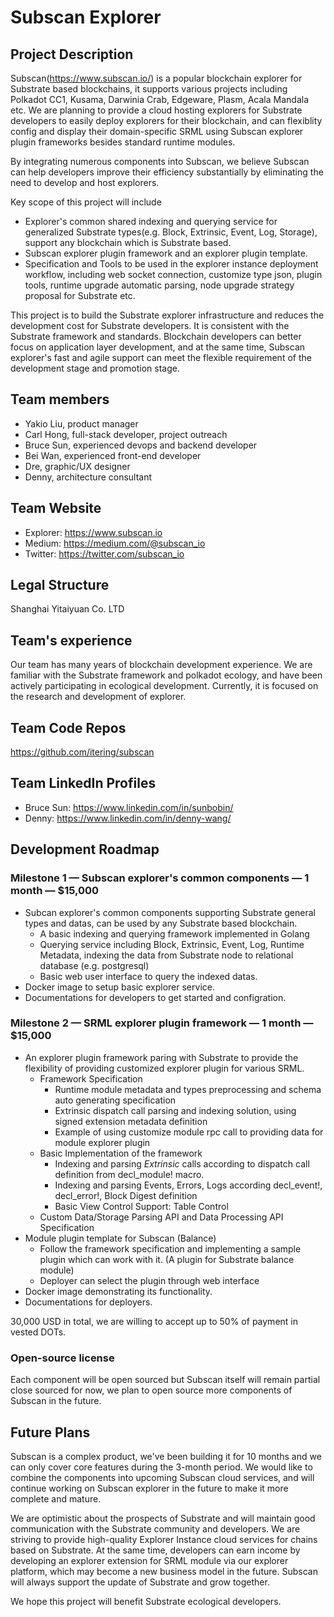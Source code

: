 # Subscan Explorer

## Project Description
Subscan(https://www.subscan.io/) is a popular blockchain explorer for Substrate based blockchains, it supports various projects including Polkadot CC1, Kusama, Darwinia Crab, Edgeware, Plasm, Acala Mandala etc. We are planning to provide a cloud hosting explorers for Substrate developers to easily deploy explorers for their blockchain, and can flexiblity config and display their domain-specific SRML using Subscan explorer plugin frameworks besides standard runtime modules.

By integrating numerous components into Subscan, we believe Subscan can help developers improve their efficiency substantially by eliminating the need to develop and host explorers.

Key scope of this project will include

* Explorer's common shared indexing and querying service for generalized Substrate types(e.g. Block, Extrinsic, Event, Log, Storage), support any blockchain which is Substrate based.
* Subscan explorer plugin framework and an explorer plugin template.
* Specification and Tools to be used in the explorer instance deployment workflow, including web socket connection, customize type json, plugin tools, runtime upgrade automatic parsing, node upgrade strategy proposal for Substrate etc.

This project is to build the Substrate explorer infrastructure and reduces the development cost for Substrate developers. It is consistent with the Substrate framework and standards. Blockchain developers can better focus on application layer development, and at the same time, Subscan explorer's fast and agile support can meet the flexible requirement of the development stage and promotion stage.

## Team members
* Yakio Liu, product manager
* Carl Hong, full-stack developer, project outreach
* Bruce Sun, experienced devops and backend developer
* Bei Wan, experienced front-end developer
* Dre, graphic/UX designer
* Denny, architecture consultant

## Team Website
* Explorer: https://www.subscan.io
* Medium: https://medium.com/@subscan_io
* Twitter: https://twitter.com/subscan_io

## Legal Structure 
Shanghai Yitaiyuan Co. LTD

## Team's experience
Our team has many years of blockchain development experience. We are familiar with the Substrate framework and polkadot ecology, and have been actively participating in ecological development. Currently, it is focused on the research and development of explorer.

## Team Code Repos
https://github.com/itering/subscan

## Team LinkedIn Profiles
* Bruce Sun: https://www.linkedin.com/in/sunbobin/
* Denny: https://www.linkedin.com/in/denny-wang/

## Development Roadmap

### Milestone 1 — Subscan explorer's common components — 1 month — $15,000
* Subcan explorer's common components supporting Substrate general types and datas, can be used by any Substrate based blockchain.
    * A basic indexing and querying framework implemented in Golang
    * Querying service including Block, Extrinsic, Event, Log, Runtime Metadata, indexing the data from Substrate node to relational database (e.g. postgresql)
    * Basic web user interface to query the indexed datas.
* Docker image to setup basic explorer service.
* Documentations for developers to get started and configration.

### Milestone 2 — SRML explorer plugin framework — 1 month — $15,000
* An explorer plugin framework paring with Substrate to provide the flexibility of providing customized explorer plugin for various SRML.
    * Framework Specification
        * Runtime module metadata and types preprocessing and schema auto generating specification
        * Extrinsic dispatch call parsing and indexing solution, using signed extension metadata definition
        * Example of using customize module rpc call to providing data for module explorer plugin
    * Basic Implementation of the framework
        * Indexing and parsing *Extrinsic* calls according to dispatch call definition from decl_module! macro.
        * Indexing and parsing Events, Errors, Logs according decl_event!, decl_error!, Block Digest definition
        * Basic View Control Support: Table Control
    * Custom Data/Storage Parsing API and Data Processing API Specification
* Module plugin template for Subscan (Balance)
    * Follow the framework specification and implementing a sample plugin which can work with it. (A plugin for Substrate balance module)
    * Deployer can select the plugin through web interface
* Docker image demonstrating its functionality.
* Documentations for deployers.

30,000 USD in total, we are willing to accept up to 50% of payment in vested DOTs.

### Open-source license
Each component will be open sourced but Subscan itself will remain partial close sourced for now, we plan to open source more components of Subscan in the future.

## Future Plans
Subscan is a complex product, we've been building it for 10 months and we can only cover core features during the 3-month period. We would like to combine the components into upcoming Subscan cloud services, and will continue working on Subscan explorer in the future to make it more complete and mature. 

We are optimistic about the prospects of Substrate and will maintain good communication with the Substrate community and developers. We are striving to provide high-quality Explorer Instance cloud services for chains based on Substrate. At the same time, developers can earn income by developing an explorer extension for SRML module via our explorer platform, which may become a new business model in the future. Subscan will always support the update of Substrate and grow together.

We hope this project will benefit Substrate ecological developers.

